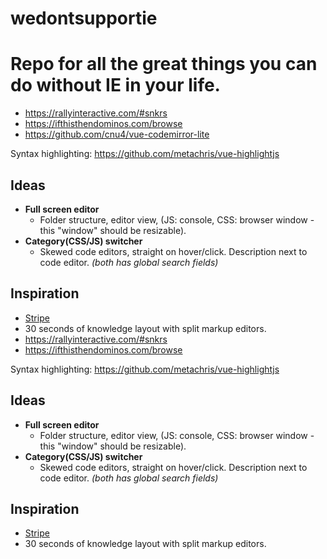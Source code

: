 # wedontsupportie
Repo for all the great things you can do without IE in your life.
=======

- https://rallyinteractive.com/#snkrs
- https://ifthisthendominos.com/browse
- https://github.com/cnu4/vue-codemirror-lite

Syntax highlighting: https://github.com/metachris/vue-highlightjs

## Ideas
- **Full screen editor**
  - Folder structure, editor view, (JS: console, CSS: browser window - this "window" should be resizable).
- **Category(CSS/JS) switcher**
  - Skewed code editors, straight on hover/click. Description next to code editor.
*(both has global search fields)*

## Inspiration
- [Stripe](https://stripe.com/en-dk)
- 30 seconds of knowledge layout with split markup editors.
- https://rallyinteractive.com/#snkrs
- https://ifthisthendominos.com/browse

Syntax highlighting: https://github.com/metachris/vue-highlightjs

## Ideas
- **Full screen editor**
  - Folder structure, editor view, (JS: console, CSS: browser window - this "window" should be resizable).
- **Category(CSS/JS) switcher**
  - Skewed code editors, straight on hover/click. Description next to code editor.
*(both has global search fields)*

## Inspiration
- [Stripe](https://stripe.com/en-dk)
- 30 seconds of knowledge layout with split markup editors.

